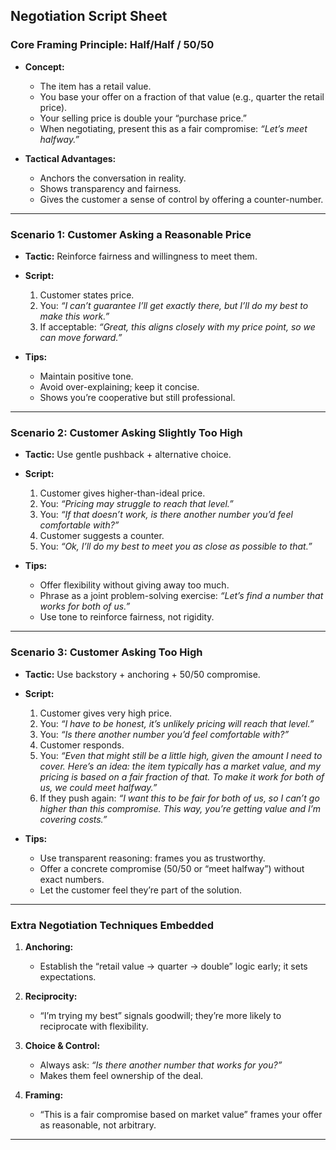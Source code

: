 ## **Negotiation Script Sheet**

### **Core Framing Principle: Half/Half / 50/50**

* **Concept:**

  * The item has a retail value.
  * You base your offer on a fraction of that value (e.g., quarter the retail price).
  * Your selling price is double your “purchase price.”
  * When negotiating, present this as a fair compromise: *“Let’s meet halfway.”*

* **Tactical Advantages:**

  * Anchors the conversation in reality.
  * Shows transparency and fairness.
  * Gives the customer a sense of control by offering a counter-number.

---

### **Scenario 1: Customer Asking a Reasonable Price**

* **Tactic:** Reinforce fairness and willingness to meet them.
* **Script:**

  1. Customer states price.
  2. You: *“I can’t guarantee I’ll get exactly there, but I’ll do my best to make this work.”*
  3. If acceptable: *“Great, this aligns closely with my price point, so we can move forward.”*
* **Tips:**

  * Maintain positive tone.
  * Avoid over-explaining; keep it concise.
  * Shows you’re cooperative but still professional.

---

### **Scenario 2: Customer Asking Slightly Too High**

* **Tactic:** Use gentle pushback + alternative choice.

* **Script:**

  1. Customer gives higher-than-ideal price.
  2. You: *“Pricing may struggle to reach that level.”*
  3. You: *“If that doesn’t work, is there another number you’d feel comfortable with?”*
  4. Customer suggests a counter.
  5. You: *“Ok, I’ll do my best to meet you as close as possible to that.”*

* **Tips:**

  * Offer flexibility without giving away too much.
  * Phrase as a joint problem-solving exercise: *“Let’s find a number that works for both of us.”*
  * Use tone to reinforce fairness, not rigidity.

---

### **Scenario 3: Customer Asking Too High**

* **Tactic:** Use backstory + anchoring + 50/50 compromise.

* **Script:**

  1. Customer gives very high price.
  2. You: *“I have to be honest, it’s unlikely pricing will reach that level.”*
  3. You: *“Is there another number you’d feel comfortable with?”*
  4. Customer responds.
  5. You: *“Even that might still be a little high, given the amount I need to cover. Here’s an idea: the item typically has a market value, and my pricing is based on a fair fraction of that. To make it work for both of us, we could meet halfway.”*
  6. If they push again: *“I want this to be fair for both of us, so I can’t go higher than this compromise. This way, you’re getting value and I’m covering costs.”*

* **Tips:**

  * Use transparent reasoning: frames you as trustworthy.
  * Offer a concrete compromise (50/50 or “meet halfway”) without exact numbers.
  * Let the customer feel they’re part of the solution.

---

### **Extra Negotiation Techniques Embedded**

1. **Anchoring:**

   * Establish the “retail value → quarter → double” logic early; it sets expectations.
2. **Reciprocity:**

   * “I’m trying my best” signals goodwill; they’re more likely to reciprocate with flexibility.
3. **Choice & Control:**

   * Always ask: *“Is there another number that works for you?”*
   * Makes them feel ownership of the deal.
4. **Framing:**

   * “This is a fair compromise based on market value” frames your offer as reasonable, not arbitrary.

---

